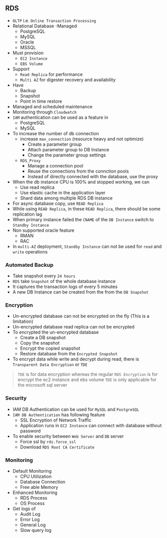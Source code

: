 ## RDS

- `OLTP` i.e. `Online Transaction Processing`
- Relational Database
  -Managed
  - PostgreSQL
  - MySQL
  - Oracle
  - MSSQL
- Must provision
  - `EC2 Instance`
  - `EBS Volume`
- Support
  - `Read Replica` for performance
  - `Multi AZ` for digester recovery and availability
- Have
  - Backup
  - Snapshot
  - Point in time restore
- Managed and scheduled maintenance
- Monitoring through `Cloudwatch`
- `IAM` authentication can be used as a feature in
  - PostgreSQL
  - MySQL
- To increase the number of db connection
  - increase `max_connection` (resource heavy and not optimize)
    - Create a parameter group
    - Attach parameter group to DB Instance
    - Change the parameter group settings
  - `RDS_Proxy`
    - Manage a connection pool
    - Reuse the connections from the connction pools
    - Instead of directly connected with the database, use the proxy
- When the db instance CPU is 100% and stopped working, we can
  - Use read replica
  - Use elastic cache in the application layer
  - Shard data among multiple RDS DB instance
- For async database copy, use `READ Replica`
- While using `READ Replica`, in these `READ Replica`, there should be some replication lag
- When primary instance failed the `CNAME` of the `DB Instance` switch to `Standby Instance`
- Non supported oracle feature
  - RMAN
  - RAC
- In `multi-AZ` deployment, `Standby Instance` can not be used for `read` and `write` operations

### Automated Backup

- Take snapshot every `24 hours`
- `RDS` take `Snapshot` of the whole database instance
- It captures the transaction logs of every 5 minutes
- A new DB Instance can be created from the from the `DB Snapshot`

### Encryption

- Un-encrypted database can not be encrypted on the fly (This is a limitation)
- Un-encrypted database read replica can not be encrypted
- To encrypted the un-encrypted database
  - Create a DB snapshot
  - Copy the snapshot
  - Encrypt the copied snapshot
  - Restore database from the `Encrypted Snapshot`
- To encrypt data while write and decrypt during read, there is `Transparent Data Encryption` or `TDE`

> `TDE` is for data encryption whereas the regular `RDS Encryption` is for encrypt the ec2 instance and ebs volume
> `TDE` is only applicable for the microsoft sql server

### Security

- IAM DB Authentication can be used for `MySQL` and `PostgreSQL`
- `IAM DB Authentication` has following feature
  - SSL Encryption of Network Traffic
  - Application runs in `EC2 Instance` can connect with database without password
- To enable security between `Web Server` and `DB` server
  - Force ssl by `rds.force_ssl`
  - Download `RDS Root CA Certificate`

### Monitoring

- Default Monitoring
  - CPU Utilization
  - Database Connection
  - Free able Memory
- Enhanced Monitoring
  - RDS Process
  - OS Process
- Get logs of
  - Audit Log
  - Error Log
  - General Log
  - Slow query log
